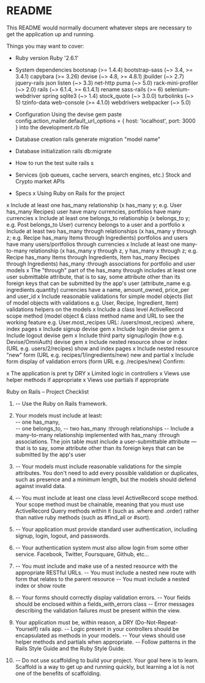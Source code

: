# README

This README would normally document whatever steps are necessary to get the
application up and running.

Things you may want to cover:

* Ruby version
Ruby '2.6.1'
* System dependencies
  bootsnap (>= 1.4.4)
  bootstrap-sass (~> 3.4, >= 3.4.1)
  capybara (>= 3.26)
  devise (~> 4.8, >= 4.8.1)
  jbuilder (~> 2.7)
  jquery-rails
  json
  listen (~> 3.3)
  net-http
  puma (~> 5.0)
  rack-mini-profiler (~> 2.0)
  rails (~> 6.1.4, >= 6.1.4.1)
  rename
  sass-rails (>= 6)
  selenium-webdriver
  spring
  sqlite3 (~> 1.4)
  stock_quote (~> 3.0.0)
  turbolinks (~> 5)
  tzinfo-data
  web-console (>= 4.1.0)
  webdrivers
  webpacker (~> 5.0)

* Configuration
Using the devise gem
paste config.action_mailer.default_url_options = { host: 'localhost', port: 3000 } into the development.rb file

* Database creation
rails generate migration "model name"

* Database initialization
rails db:migrate

* How to run the test suite
rails s

* Services (job queues, cache servers, search engines, etc.)
Stock and Crypto market APIs

* Specs
 x Using Ruby on Rails for the project

 x Include at least one has_many relationship (x has_many y; e.g. User has_many Recipes)
    user have many currencies, portfolios have many currencies
 x Include at least one belongs_to relationship (x belongs_to y; e.g. Post belongs_to User)
    currency belongs to a user and a portfolio
 x Include at least two has_many through relationships (x has_many y through z; e.g. Recipe has_many Items through Ingredients)
    portfolios and users have many users/portfolios through currencies
 x Include at least one many-to-many relationship (x has_many y through z, y has_many x through z; e.g. Recipe has_many Items through Ingredients, Item has_many Recipes through Ingredients)
    has_many :through associations for portfolio and user models
 x The "through" part of the has_many through includes at least one user submittable attribute, that is to say, some attribute other than its foreign keys that can be submitted by the app's user (attribute_name e.g. ingredients.quantity)
    currencies have a name, amount_owned, price_per and user_id
 x Include reasonable validations for simple model objects (list of model objects with validations e.g. User, Recipe, Ingredient, Item)
    validations helpers on the models
 x Include a class level ActiveRecord scope method (model object & class method name and URL to see the working feature e.g. User.most_recipes URL: /users/most_recipes)
    .where, index pages
 x Include signup
    devise gem
 x Include login
    devise gem
 x Include logout
    devise gem
 x Include third party signup/login (how e.g. Devise/OmniAuth)
    devise gem
 x Include nested resource show or index (URL e.g. users/2/recipes)
    show and index pages
 x Include nested resource "new" form (URL e.g. recipes/1/ingredients/new)
    new and partial 
 x Include form display of validation errors (form URL e.g. /recipes/new)
Confirm:

 x The application is pret ty DRY
 x Limited logic in controllers
 x Views use helper methods if appropriate
 x Views use partials if appropriate

 Ruby on Rails – Project Checklist 
 
 
1.   -- Use the Ruby on Rails framework. 
 
2. Your models must include at least:  
 -- one has_many,  
 -- one belongs_to, 
 -- two has_many :through relationships 
 -- Include a many-to-many relationship implemented with has_many :through associations. The join 
table must include a user-submittable attribute — that is to say, some attribute other than its foreign 
keys that can be submitted by the app's user 
 
3.  -- Your models must include reasonable validations for the simple attributes. You don't need to add 
every possible validation or duplicates, such as presence and a minimum length, but the models should 
defend against invalid data. 
 
4.  -- You must include at least one class level ActiveRecord scope method. Your scope method must 
be chainable, meaning that you must use ActiveRecord Query methods within it (such 
as .where and .order) rather than native ruby methods (such as #find_all or #sort). 
 
 
5.  -- Your application must provide standard user authentication, including signup, login, logout, and 
passwords. 
 
6.  -- Your authentication system must also allow login from some other service. Facebook, Twitter, 
Foursquare, Github, etc... 
 
 
7.  -- You must include and make use of a nested resource with the appropriate RESTful URLs. 
 -- You must include a nested new route with form that relates to the parent resource 
 -- You must include a nested index or show route 
 
8.  -- Your forms should correctly display validation errors. 
 -- Your fields should be enclosed within a fields_with_errors class 
 -- Error messages describing the validation failures must be present within the view. 
 
9. Your application must be, within reason, a DRY (Do-Not-Repeat-Yourself) rails app. 
 -- Logic present in your controllers should be encapsulated as methods in your models. 
 -- Your views should use helper methods and partials when appropriate. 
 -- Follow patterns in the Rails Style Guide and the Ruby Style Guide. 
 
10.  -- Do not use scaffolding to build your project. Your goal here is to learn. Scaffold is a way to get up 
and running quickly, but learning a lot is not one of the benefits of scaffolding. 